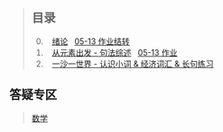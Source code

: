 > ## 目录
> 
> 0.    [绪论](docs/2017-05-06.md)   [05-13 作业结转](docs/2017-05-06.md#作业)
> 1.    [从元素出发 - 句法综述](docs/2017-05-13.md)   [05-13 作业](docs/2017-05-13.md#作业)
> 2.    [一沙一世界 - 认识小词 & 经济词汇 & 长句练习](docs/2017-05-20.md)
>


## 答疑专区

> [数学](prob/396.md)
